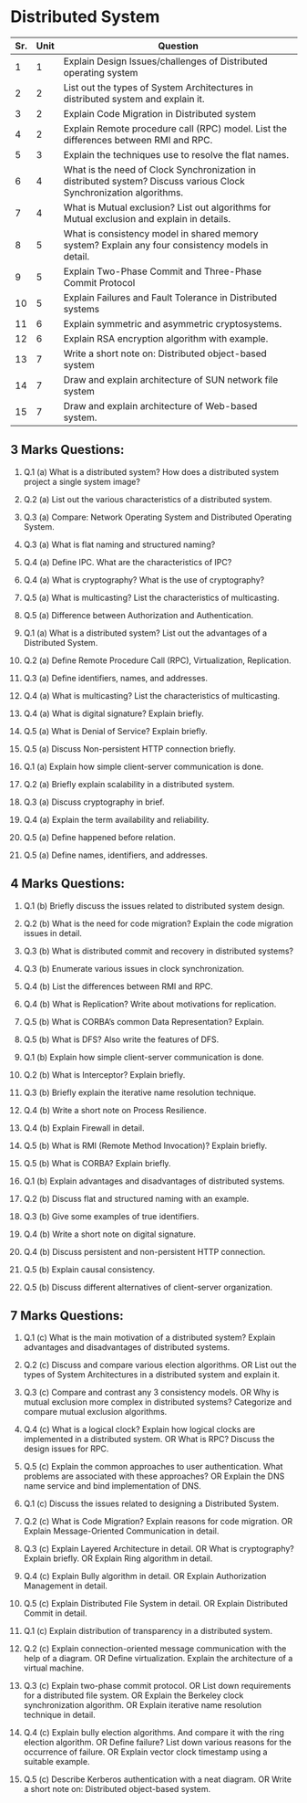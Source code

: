 # Distributed System

| Sr. | Unit | Question                                                                                           |
|-----|------|-----------------------------------------------------------------------------------------------------|
| 1   | 1    | Explain Design Issues/challenges of Distributed operating system                                    |
| 2   | 2    | List out the types of System Architectures in distributed system and explain it.                    |
| 3   | 2    | Explain Code Migration in Distributed system                                                        |
| 4   | 2    | Explain Remote procedure call (RPC) model. List the differences between RMI and RPC.               |
| 5   | 3    | Explain the techniques use to resolve the flat names.                                               |
| 6   | 4    | What is the need of Clock Synchronization in distributed system? Discuss various Clock Synchronization algorithms. |
| 7   | 4    | What is Mutual exclusion? List out algorithms for Mutual exclusion and explain in details.           |
| 8   | 5    | What is consistency model in shared memory system? Explain any four consistency models in detail.  |
| 9   | 5    | Explain Two-Phase Commit and Three-Phase Commit Protocol                                           |
| 10  | 5    | Explain Failures and Fault Tolerance in Distributed systems                                          |
| 11  | 6    | Explain symmetric and asymmetric cryptosystems.                                                    |
| 12  | 6    | Explain RSA encryption algorithm with example.                                                     |
| 13  | 7    | Write a short note on: Distributed object-based system                                             |
| 14  | 7    | Draw and explain architecture of SUN network file system                                            |
| 15  | 7    | Draw and explain architecture of Web-based system.                                                 |

## **3 Marks Questions:**

1. Q.1 (a) What is a distributed system? How does a distributed system project a single system image?
2. Q.2 (a) List out the various characteristics of a distributed system.
3. Q.3 (a) Compare: Network Operating System and Distributed Operating System.
4. Q.3 (a) What is flat naming and structured naming?
5. Q.4 (a) Define IPC. What are the characteristics of IPC?
6. Q.4 (a) What is cryptography? What is the use of cryptography?
7. Q.5 (a) What is multicasting? List the characteristics of multicasting.
8. Q.5 (a) Difference between Authorization and Authentication.

9. Q.1 (a) What is a distributed system? List out the advantages of a Distributed System.
10. Q.2 (a) Define Remote Procedure Call (RPC), Virtualization, Replication.
11. Q.3 (a) Define identifiers, names, and addresses.
12. Q.4 (a) What is multicasting? List the characteristics of multicasting.
13. Q.4 (a) What is digital signature? Explain briefly.
14. Q.5 (a) What is Denial of Service? Explain briefly.
15. Q.5 (a) Discuss Non-persistent HTTP connection briefly.

16. Q.1 (a) Explain how simple client-server communication is done.
17. Q.2 (a) Briefly explain scalability in a distributed system.
18. Q.3 (a) Discuss cryptography in brief.
19. Q.4 (a) Explain the term availability and reliability.
20. Q.5 (a) Define happened before relation.
21. Q.5 (a) Define names, identifiers, and addresses.

## **4 Marks Questions:**

1. Q.1 (b) Briefly discuss the issues related to distributed system design.
2. Q.2 (b) What is the need for code migration? Explain the code migration issues in detail.
3. Q.3 (b) What is distributed commit and recovery in distributed systems?
4. Q.3 (b) Enumerate various issues in clock synchronization.
5. Q.4 (b) List the differences between RMI and RPC.
6. Q.4 (b) What is Replication? Write about motivations for replication.
7. Q.5 (b) What is CORBA’s common Data Representation? Explain.
8. Q.5 (b) What is DFS? Also write the features of DFS.

9. Q.1 (b) Explain how simple client-server communication is done.
10. Q.2 (b) What is Interceptor? Explain briefly.
11. Q.3 (b) Briefly explain the iterative name resolution technique.
12. Q.4 (b) Write a short note on Process Resilience.
13. Q.4 (b) Explain Firewall in detail.
14. Q.5 (b) What is RMI (Remote Method Invocation)? Explain briefly.
15. Q.5 (b) What is CORBA? Explain briefly.

16. Q.1 (b) Explain advantages and disadvantages of distributed systems.
17. Q.2 (b) Discuss flat and structured naming with an example.
18. Q.3 (b) Give some examples of true identifiers.
19. Q.4 (b) Write a short note on digital signature.
20. Q.4 (b) Discuss persistent and non-persistent HTTP connection.
21. Q.5 (b) Explain causal consistency.
22. Q.5 (b) Discuss different alternatives of client-server organization.

## **7 Marks Questions:**

1. Q.1 (c) What is the main motivation of a distributed system? Explain advantages and disadvantages of distributed systems.
2. Q.2 (c) Discuss and compare various election algorithms. OR List out the types of System Architectures in a distributed system and explain it.
3. Q.3 (c) Compare and contrast any 3 consistency models. OR Why is mutual exclusion more complex in distributed systems? Categorize and compare mutual exclusion algorithms.
4. Q.4 (c) What is a logical clock? Explain how logical clocks are implemented in a distributed system. OR What is RPC? Discuss the design issues for RPC.
5. Q.5 (c) Explain the common approaches to user authentication. What problems are associated with these approaches? OR Explain the DNS name service and bind implementation of DNS.

6. Q.1 (c) Discuss the issues related to designing a Distributed System.
7. Q.2 (c) What is Code Migration? Explain reasons for code migration. OR Explain Message-Oriented Communication in detail.
8. Q.3 (c) Explain Layered Architecture in detail. OR What is cryptography? Explain briefly. OR Explain Ring algorithm in detail.
9. Q.4 (c) Explain Bully algorithm in detail. OR Explain Authorization Management in detail.
10. Q.5 (c) Explain Distributed File System in detail. OR Explain Distributed Commit in detail.

11. Q.1 (c) Explain distribution of transparency in a distributed system.
12. Q.2 (c) Explain connection-oriented message communication with the help of a diagram. OR Define virtualization. Explain the architecture of a virtual machine.
13. Q.3 (c) Explain two-phase commit protocol. OR List down requirements for a distributed file system. OR Explain the Berkeley clock synchronization algorithm. OR Explain iterative name resolution technique in detail.
14. Q.4 (c) Explain bully election algorithms. And compare it with the ring election algorithm. OR Define failure? List down various reasons for the occurrence of failure. OR Explain vector clock timestamp using a suitable example.
15. Q.5 (c) Describe Kerberos authentication with a neat diagram. OR Write a short note on: Distributed object-based system.
